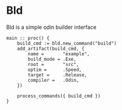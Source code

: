 # Bld

Bld is a simple odin builder interface

```odin
main :: proc() {
    build_cmd := bld.new_command("build")
    add_artifact(build_cmd, {
        name =       "example",
        build_mode = .Exe,
        root =       "src",
        optim =      .Speed,
        target =     .Release,
        compiler =   .Odin,
    })

    process_commands({ build_cmd })
}

```

